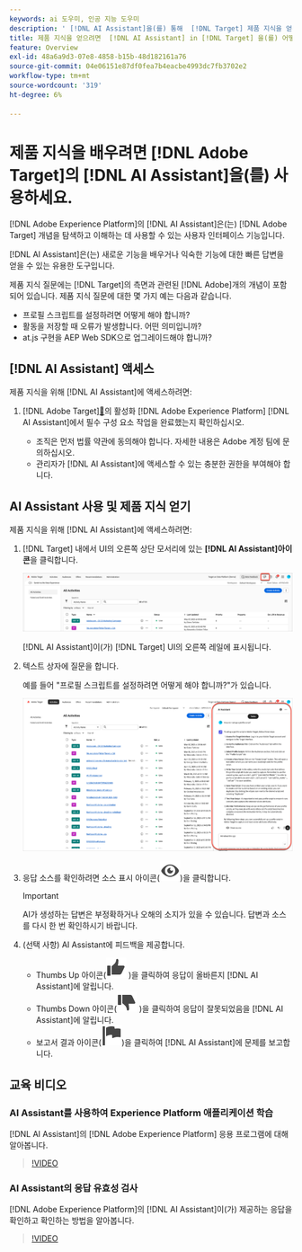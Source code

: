 ```yaml
---
keywords: ai 도우미, 인공 지능 도우미
description: ' [!DNL AI Assistant]을(를) 통해  [!DNL Target] 제품 지식을 얻는 방법에 대해 알아봅니다.'
title: 제품 지식을 얻으려면  [!DNL AI Assistant] in [!DNL Target] 을(를) 어떻게 사용합니까?
feature: Overview
exl-id: 48a6a9d3-07e8-4858-b15b-48d182161a76
source-git-commit: 04e06151e87df0fea7b4eacbe4993dc7fb3702e2
workflow-type: tm+mt
source-wordcount: '319'
ht-degree: 6%

---
```


# 제품 지식을 배우려면 [!DNL Adobe Target]의 [!DNL AI Assistant]을(를) 사용하세요.

[!DNL Adobe Experience Platform]의 [!DNL AI Assistant]은(는) [!DNL Adobe Target] 개념을 탐색하고 이해하는 데 사용할 수 있는 사용자 인터페이스 기능입니다.

[!DNL AI Assistant]은(는) 새로운 기능을 배우거나 익숙한 기능에 대한 빠른 답변을 얻을 수 있는 유용한 도구입니다.

제품 지식 질문에는 [!DNL Target]의 측면과 관련된 [!DNL Adobe]개의 개념이 포함되어 있습니다. 제품 지식 질문에 대한 몇 가지 예는 다음과 같습니다.

* 프로필 스크립트를 설정하려면 어떻게 해야 합니까?
* 활동을 저장할 때 오류가 발생합니다. 어떤 의미입니까?
* at.js 구현을 AEP Web SDK으로 업그레이드해야 합니까?

## [!DNL AI Assistant] 액세스

제품 지식을 위해 [!DNL AI Assistant]에 액세스하려면:

1. [!DNL Adobe Target][&#128279;](/help/main/c-intro/enabling-ai-assistant.md)의 활성화 [!DNL Adobe Experience Platform] [!DNL AI Assistant]에서 필수 구성 요소 작업을 완료했는지 확인하십시오.

   * 조직은 먼저 법률 약관에 동의해야 합니다. 자세한 내용은 Adobe 계정 팀에 문의하십시오.
   * 관리자가 [!DNL AI Assistant]에 액세스할 수 있는 충분한 권한을 부여해야 합니다.

## AI Assistant 사용 및 제품 지식 얻기

제품 지식을 위해 [!DNL AI Assistant]에 액세스하려면:

1. [!DNL Target] 내에서 UI의 오른쪽 상단 모서리에 있는 **[!DNL AI Assistant]아이콘**&#x200B;을 클릭합니다.

   ![AI 길잡이 아이콘](/help/main/c-intro/assets/ai-assistant-icon.png)

   [!DNL AI Assistant]이(가) [!DNL Target] UI의 오른쪽 레일에 표시됩니다.

1. 텍스트 상자에 질문을 합니다.

   예를 들어 &quot;프로필 스크립트를 설정하려면 어떻게 해야 합니까?&quot;가 있습니다.

   ![답변이 있는 AI 길잡이](/help/main/c-intro/assets/ai-assistant-answer.png)

1. 응답 소스를 확인하려면 소스 표시 아이콘(![소스 표시 아이콘](/help/main/assets/icons/Visibility.svg))을 클릭합니다.

   >[!IMPORTANT]
   >
   >AI가 생성하는 답변은 부정확하거나 오해의 소지가 있을 수 있습니다. 답변과 소스를 다시 한 번 확인하시기 바랍니다.

1. (선택 사항) AI Assistant에 피드백을 제공합니다.

   * Thumbs Up 아이콘(![Thumbs Up 아이콘](/help/main/assets/icons/ThumbUp.svg) )을 클릭하여 응답이 올바른지 [!DNL AI Assistant]에 알립니다.
   * Thumbs Down 아이콘(![Thumbs Down 아이콘](/help/main/assets/icons/ThumbDown.svg) )을 클릭하여 응답이 잘못되었음을 [!DNL AI Assistant]에 알립니다.
   * 보고서 결과 아이콘(![보고서 결과 아이콘](/help/main/assets/icons/Flag.svg))을 클릭하여 [!DNL AI Assistant]에 문제를 보고합니다.

## 교육 비디오

### AI Assistant를 사용하여 Experience Platform 애플리케이션 학습

[!DNL AI Assistant]의 [!DNL Adobe Experience Platform] 응용 프로그램에 대해 알아봅니다.

>[!VIDEO](https://video.tv.adobe.com/v/3441031/?learn=on&#x26;enablevpops&captions=kor)

### AI Assistant의 응답 유효성 검사

[!DNL Adobe Experience Platform]의 [!DNL AI Assistant]이(가) 제공하는 응답을 확인하고 확인하는 방법을 알아봅니다.

>[!VIDEO](https://video.tv.adobe.com/v/3441746/?learn=on&#x26;enablevpops&captions=kor)

